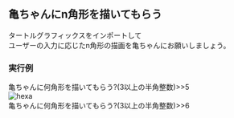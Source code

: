 ## 亀ちゃんにn角形を描いてもらう
タートルグラフィックスをインポートして  
ユーザーの入力に応じたn角形の描画を亀ちゃんにお願いしましょう。
### 実行例
亀ちゃんに何角形を描いてもらう?(3以上の半角整数)>>5  
![hexa](https://user-images.githubusercontent.com/74003343/107146417-691fe280-698b-11eb-8cd5-1e440aaf5570.png)  
亀ちゃんに何角形を描いてもらう?(3以上の半角整数)>>6
